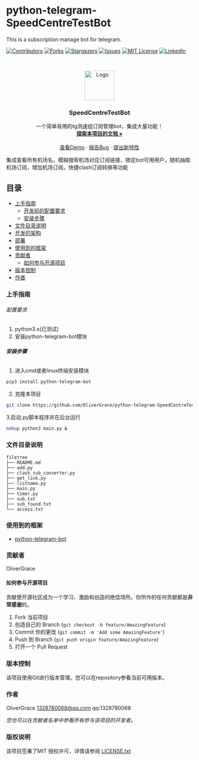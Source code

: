 # python-telegram-SpeedCentreTestBot

This is a subscription manage bot for telegram.

<!-- PROJECT SHIELDS -->

[![Contributors][contributors-shield]][contributors-url]
[![Forks][forks-shield]][forks-url]
[![Stargazers][stars-shield]][stars-url]
[![Issues][issues-shield]][issues-url]
[![MIT License][license-shield]][license-url]
[![LinkedIn][linkedin-shield]][linkedin-url]

<!-- PROJECT LOGO -->
<br />

<p align="center">
  <a href="https://github.com/OliverGrace/python-telegram-SpeedCentreTestBot/">
    <img src="logo/image.png" alt="Logo" width="80" height="80">
  </a>

  <h3 align="center">SpeedCentreTestBot</h3>
  <p align="center">
    一个简单易用的tg测速组订阅管理bot，集成大量功能！
    <br />
    <a href="https://github.com/OliverGrace/python-telegram-SpeedCentreTestBot"><strong>探索本项目的文档 »</strong></a>
    <br />
    <br />
    <a href="https://github.com/OliverGrace/python-telegram-SpeedCentreTestBot">查看Demo</a>
    ·
    <a href="https://github.com/OliverGrace/python-telegram-SpeedCentreTestBot/issues">报告Bug</a>
    ·
    <a href="https://github.com/OliverGrace/python-telegram-SpeedCentreTestBot/issues">提出新特性</a>
  </p>

</p>

集成查看所有机场名，模糊搜索机场对应订阅链接，限定bot可用用户，随机抽取机场订阅，增加机场订阅，快捷clash订阅转换等功能
 
## 目录

- [上手指南](#上手指南)
  - [开发前的配置要求](#配置要求)
  - [安装步骤](#安装步骤)
- [文件目录说明](#文件目录说明)
- [开发的架构](#开发的架构)
- [部署](#部署)
- [使用到的框架](#使用到的框架)
- [贡献者](#贡献者)
  - [如何参与开源项目](#如何参与开源项目)
- [版本控制](#版本控制)
- [作者](#作者)

### 上手指南



###### 配置要求

1. python3.x(已测试)
2. 安装python-telegram-bot模块

###### **安装步骤**

1. 进入cmd或者linux终端安装模块

```sh
pip3 install python-telegram-bot
```

2. 克隆本项目

```sh
git clone https://github.com/OliverGrace/python-telegram-SpeedCentreTestBot.git
```

3.启动.py脚本程序并在后台运行

```sh
nohup python3 main.py &
```
### 文件目录说明

```
filetree 
├── README.md
├── add.py
├── clash_sub_converter.py
├── get_link.py
├── listname.py
├── main.py
├── timer.py
├── sub.txt
├── sub_found.txt
└── access.txt

```

### 使用到的框架

- [python-telegram-bot](https://python-telegram-bot.org)

### 贡献者

OliverGrace

#### 如何参与开源项目

贡献使开源社区成为一个学习、激励和创造的绝佳场所。你所作的任何贡献都是**非常感谢**的。


1. Fork 当前项目
2. 创造自己的 Branch (`git checkout -b feature/AmazingFeature`)
3. Commit 你的更改 (`git commit -m 'Add some AmazingFeature'`)
4. Push 到 Branch (`git push origin feature/AmazingFeature`)
5. 打开一个 Pull Request



### 版本控制

该项目使用Git进行版本管理。您可以在repository参看当前可用版本。

### 作者

OliverGrace
1328780068@qq.com
qq:1328780068    

 *您也可以在贡献者名单中参看所有参与该项目的开发者。*

### 版权说明

该项目签署了MIT 授权许可，详情请参阅 [LICENSE.txt](https://github.com/OliverGrace/python-telegram-SpeedCentreTestBot/blob/master/LICENSE.txt)

<!-- links -->
[your-project-path]:OliverGrace/python-telegram-SpeedCentreTestBot
[contributors-shield]: https://img.shields.io/github/contributors/OliverGrace/python-telegram-SpeedCentreTestBot.svg?style=flat-square
[contributors-url]: https://github.com/OliverGrace/python-telegram-SpeedCentreTestBot/graphs/contributors
[forks-shield]: https://img.shields.io/github/forks/OliverGrace/python-telegram-SpeedCentreTestBot.svg?style=flat-square
[forks-url]: https://github.com/OliverGrace/python-telegram-SpeedCentreTestBot/network/members
[stars-shield]: https://img.shields.io/github/stars/OliverGrace/python-telegram-SpeedCentreTestBot.svg?style=flat-square
[stars-url]: https://github.com/OliverGrace/python-telegram-SpeedCentreTestBot/stargazers
[issues-shield]: https://img.shields.io/github/issues/OliverGrace/python-telegram-SpeedCentreTestBot.svg?style=flat-square
[issues-url]: https://img.shields.io/github/issues/OliverGrace/python-telegram-SpeedCentreTestBot.svg
[license-shield]: https://img.shields.io/github/license/OliverGrace/python-telegram-SpeedCentreTestBot.svg?style=flat-square
[license-url]: https://github.com/OliverGrace/python-telegram-SpeedCentreTestBot/blob/master/LICENSE.txt
[linkedin-shield]: https://img.shields.io/badge/-LinkedIn-black.svg?style=flat-square&logo=linkedin&colorB=555
[linkedin-url]: https://linkedin.com/in/shaojintian



